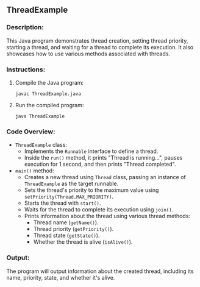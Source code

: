 ## ThreadExample

### Description:
This Java program demonstrates thread creation, setting thread priority, starting a thread, and waiting for a thread to complete its execution. It also showcases how to use various methods associated with threads.

### Instructions:
1. Compile the Java program:
   ```
   javac ThreadExample.java
   ```

2. Run the compiled program:
   ```
   java ThreadExample
   ```

### Code Overview:
- `ThreadExample` class:
  - Implements the `Runnable` interface to define a thread.
  - Inside the `run()` method, it prints "Thread is running...", pauses execution for 1 second, and then prints "Thread completed".
- `main()` method:
  - Creates a new thread using `Thread` class, passing an instance of `ThreadExample` as the target runnable.
  - Sets the thread's priority to the maximum value using `setPriority(Thread.MAX_PRIORITY)`.
  - Starts the thread with `start()`.
  - Waits for the thread to complete its execution using `join()`.
  - Prints information about the thread using various thread methods:
    - Thread name (`getName()`).
    - Thread priority (`getPriority()`).
    - Thread state (`getState()`).
    - Whether the thread is alive (`isAlive()`).

### Output:
The program will output information about the created thread, including its name, priority, state, and whether it's alive.
